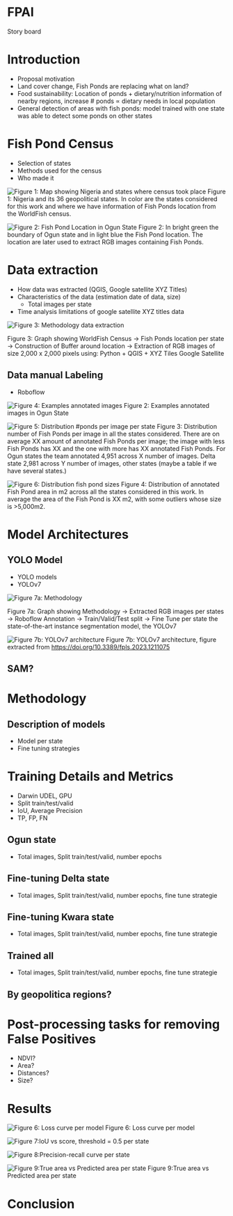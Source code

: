 # FPAI

Story board

# Introduction 

  - Proposal motivation
  - Land cover change, Fish Ponds are replacing what on land?
  - Food sustainability: Location of ponds + dietary/nutrition information of nearby regions, increase # ponds $\propto$ dietary needs in local population
  - General detection of areas with fish ponds: model trained with one state was able to detect some ponds on other states

# Fish Pond Census
  - Selection of states
  - Methods used for the census
  - Who made it
    
  ![Figure 1: Map showing Nigeria and states where census took place](images/map_big.png)
  Figure 1: Nigeria and its 36 geopolitical states. In color are the states considered for this work and where we have information of Fish Ponds location from the WorldFish census.

  ![Figure 2: Fish Pond Location in Ogun State ](images/ogun.png)
  Figure 2: In bright green the boundary of Ogun state and in light blue the Fish Pond location. The location are later used to extract RGB images containing Fish Ponds.

# Data extraction
  - How data was extracted (QGIS, Google satellite XYZ Titles)
  - Characteristics of the data (estimation date of data, size)
    - Total images per state
  - Time analysis limitations of google satellite XYZ titles data

 ![Figure 3: Methodology data extraction](images/data_extraction.png)

  Figure 3: Graph showing WorldFish Census -> Fish Ponds location per state -> Construction of Buffer around location -> Extraction of RGB images of size 2,000 x 2,000 pixels using: Python + QGIS + XYZ Tiles Google Satellite

## Data manual Labeling
  - Roboflow
    
![Figure 4: Examples annotated images](images/roboflow_annotations.png)
Figure 2: Examples annotated images in Ogun State

![Figure 5: Distribution #ponds per image per state](images/dist_ponds_state.png)
Figure 3: Distribution number of Fish Ponds per image in all the states considered. There are on average XX amount of annotated Fish Ponds per image; the image with less Fish Ponds has XX and the one with more has XX annotated Fish Ponds. For Ogun states the team annotated 4,951 across X number of images. Delta state 2,981 across Y number of images, other states (maybe a table if we have several states.)

![Figure 6: Distribution fish pond sizes](images/dist_ponds_size.png)
Figure 4: Distribution of annotated Fish Pond area in m2 across all the states considered in this work. In average the area of the Fish Pond is XX m2, with some outliers whose size is >5,000m2.


# Model Architectures 
## YOLO Model
  - YOLO models
  - YOLOv7
    

  ![Figure 7a: Methodology ](images/metodoly+yolov7arch.png)
  
  Figure 7a: Graph showing Methodology -> Extracted RGB images per states -> Roboflow Annotation -> Train/Valid/Test split -> Fine Tune per state the state-of-the-art instance segmentation model, the YOLOv7 


   ![Figure 7b: YOLOv7 architecture](images/yolov7_arch.jpg)
  Figure 7b: YOLOv7 architecture, figure extracted from https://doi.org/10.3389/fpls.2023.1211075 

  
## SAM?

# Methodology
## Description of models
  - Model per state
  - Fine tuning strategies

# Training Details and Metrics
  - Darwin UDEL, GPU
  - Split train/test/valid
  - IoU, Average Precision
  - TP, FP, FN

## Ogun state
  - Total images, Split train/test/valid, number epochs
## Fine-tuning Delta state
  - Total images, Split train/test/valid, number epochs, fine tune strategie
## Fine-tuning Kwara state
  - Total images, Split train/test/valid, number epochs, fine tune strategie
## Trained all
  - Total images, Split train/test/valid, number epochs, fine tune strategie
## By geopolitica regions?

# Post-processing tasks for removing False Positives
  - NDVI?
  - Area?
  - Distances?
  - Size?

# Results

![Figure 6: Loss curve per model](images/loss_curve.png)
Figure 6: Loss curve per model

![Figure 7:IoU vs score, threshold = 0.5 per state](images/iou_vs_score.png)

![Figure 8:Precision-recall curve per state](images/precision-recall.png)

![Figure 9:True area vs Predicted area per state](images/true_predicted_area.png)
Figure 9:True area vs Predicted area per state


# Conclusion






  



